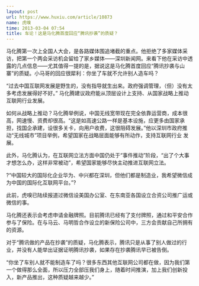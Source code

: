 ```yaml
---
layout: post
url: https://www.huxiu.com/article/10873
name: 虎嗅
time: 2013-03-04 07:54
title: 车论！这是马化腾首度回应“腾讯抄袭”的质疑？
---
```

马化腾第一次上全国人大会，是各路媒体围追堵截的重点。他拒绝了多家媒体采访，把第一个两会采访机会留给了家乡媒体——深圳新闻网。来看下他在采访中透露的几点信息——尤其值得一提的是，据说这是马化腾首度回应“腾讯抄袭与山寨”的质疑。小马哥的回应很犀利：你坐了车就不允许别人造车吗？

“过去中国互联网发展是野生的，没有指导就生出来。政府强调管理，（但）没有太多考虑发展得好不好。” 马化腾建议政府能从顶层设计上支持、从国家战略上推动互联网行业发展。

如何从战略上推动？马化腾举例说，中国无线宽带现在完全依靠运营商，成本很高，网速慢、资费却很高。“这是如高速公路一样是基本设施，应更多由国家承担，找国企承建，设很多关卡，向用户收费，这很阻碍发展。”他以深圳市政府推动“无线城市”项目举例，希望国家在战略层面能够有所动作，支持互联网行业 发展。

此外，马化腾认为，在互联网立法方面中国仍处于“事件推动”阶段，“出了个大事才想怎么办，这样非常被动”，希望国家能够尽快主动推进互联网立法。

?“中国较大的国际化企业华为、中兴都在深圳，但他们都是制造业，我希望微信成为中国的国际化互联网平台。”?

此前，虎嗅已陆续报道过微信设美国办公室、在东南亚各国设立合资公司推广运或微信的事。

马化腾还表示会考虑申请金融牌照。目前腾讯已经有了支付牌照，通过和平安合作参与了保险。在与马云、马明哲合作设立的新保险公司中，三方会贡献自己所拥有的资源。

对于“腾讯做的产品在抄袭”的质疑，马化腾表示，腾讯只是从事了别人做过的行业，并没有人能举出证据证明腾讯抄袭，如果存在抄袭腾讯早已被告倒。

“你坐了车别人就不能制造车了吗？很多东西其他互联网公司都在做，因为我们第一个做得那么全面，所以压力全部压我们身上，随着时间推演，加上我们创新投入，新产品推出，这种质疑越来越少。”

